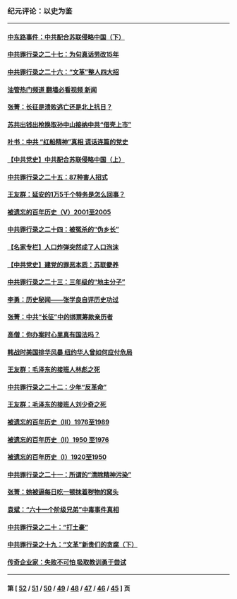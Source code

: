### 纪元评论：以史为鉴
---
#### [中东路事件：中共配合苏联侵略中国（下）](../../pages/nsc1028/n13022783.md?06170330) 
#### [中共罪行录之二十七：为句真话劳改15年](../../pages/nsc1028/n13023054.md?06170330) 
#### [中共罪行录之二十六：“文革”整人四大招](../../pages/nsc1028/n13020689.md?06170330) 
#### [油管热门频道 翻墙必看视频 新闻](ok?06170330)
#### [张菁：长征是溃败逃亡还是北上抗日？](../../pages/nsc1028/n13020585.md?06170330) 
#### [苏共出钱出枪换取孙中山接纳中共“借壳上市”](../../pages/nsc1028/n13020354.md?06170330) 
#### [叶书：中共 “红船精神”真相 谎话连篇的党史](../../pages/nsc1028/n13020296.md?06170330) 
#### [【中共党史】中共配合苏联侵略中国（上）](../../pages/nsc1028/n13020167.md?06170330) 
#### [中共罪行录之二十五：87种害人招式](../../pages/nsc1028/n13018945.md?06170330) 
#### [王友群：延安的1万5千个特务是怎么回事？](../../pages/nsc1028/n13016395.md?06170330) 
#### [被遗忘的百年历史（V）2001至2005](../../pages/nsc1028/n13001609.md?06170330) 
#### [中共罪行录之二十四：被冤杀的“伪乡长”](../../pages/nsc1028/n13015342.md?06170330) 
#### [【名家专栏】人口炸弹突然成了人口泡沫](../../pages/nsc1028/n13012901.md?06170330) 
#### [【中共党史】建党的罪恶本质：苏联豢养](../../pages/nsc1028/n13011888.md?06170330) 
#### [中共罪行录之二十三：三年级的“地主分子”](../../pages/nsc1028/n13009729.md?06170330) 
#### [李勇：历史秘闻——张学良自评历史功过](../../pages/nsc1028/n13004467.md?06170330) 
#### [张菁：中共“长征”中的绑票筹款亲历者](../../pages/nsc1028/n13003575.md?06170330) 
#### [高僧：你办案时心里真有国法吗？](../../pages/nsc1028/n13002424.md?06170330) 
#### [韩战时美国排华风暴 纽约华人曾如何应付危局](../../pages/nsc1028/n13002345.md?06170330) 
#### [王友群：毛泽东的接班人林彪之死](../../pages/nsc1028/n12997401.md?06170330) 
#### [中共罪行录之二十二：少年“反革命”](../../pages/nsc1028/n12998426.md?06170330) 
#### [王友群：毛泽东的接班人刘少奇之死](../../pages/nsc1028/n12991772.md?06170330) 
#### [被遗忘的百年历史（III）1976至1989](../../pages/nsc1028/n12991962.md?06170330) 
#### [被遗忘的百年历史（II）1950 至1976](../../pages/nsc1028/n12989161.md?06170330) 
#### [被遗忘的百年历史（I）1920至1950](../../pages/nsc1028/n12986411.md?06170330) 
#### [中共罪行录之二十一：所谓的“清除精神污染”](../../pages/nsc1028/n12987500.md?06170330) 
#### [张菁：她被逼每日吃一顿抹着秽物的窝头](../../pages/nsc1028/n12986487.md?06170330) 
#### [袁斌：“六十一个阶级兄弟”中毒事件真相](../../pages/nsc1028/n12984234.md?06170330) 
#### [中共罪行录之二十：“打土豪”](../../pages/nsc1028/n12978961.md?06170330) 
#### [中共罪行录之十九：“文革”新贵们的贪腐（下）](../../pages/nsc1028/n12976431.md?06170330) 
#### [传奇企业家：失败不可怕 吸取教训勇于尝试](../../pages/nsc1028/n12974507.md?06170330) 

---
#### 第 [ [52](./52.md?06170330) / [51](./51.md?06170330) / [50](./50.md?06170330) / [49](./49.md?06170330) / [48](./48.md?06170330) / [47](./47.md?06170330) / [46](./46.md?06170330) / [45](./45.md?06170330) ] 页
